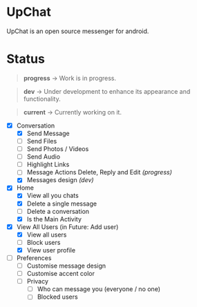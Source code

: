 # UpChat

UpChat is an open source messenger for android.

# Status

> **progress** -> Work is in progress.

> **dev** -> Under development to enhance its appearance and functionality.

> **current** -> Currently working on it.

- [x] Conversation
	- [x] Send Message
	- [ ] Send Files
	- [ ] Send Photos / Videos
	- [ ] Send Audio
	- [ ] Highlight Links
	- [ ] Message Actions Delete, Reply and Edit *(progress)*
	- [x] Messages design *(dev)*

- [x] Home
	- [x] View all you chats
	- [x] Delete a single message
	- [ ] Delete a conversation 
	- [x] Is the Main Activity

- [x] View All Users (in Future: Add user)
	- [x] View all users
	- [ ] Block users
	- [x] View user profile

- [ ] Preferences
	- [ ] Customise message design
	- [ ] Customise accent color
	- [ ] Privacy
		- [ ] Who can message you (everyone / no one)
		- [ ] Blocked users
